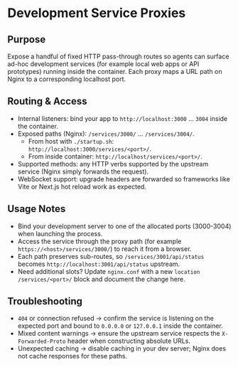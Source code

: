 # Development Service Proxies

## Purpose
Expose a handful of fixed HTTP pass-through routes so agents can surface ad-hoc development services (for example local web apps or API prototypes) running inside the container. Each proxy maps a URL path on Nginx to a corresponding localhost port.

## Routing & Access
- Internal listeners: bind your app to `http://localhost:3000` … `3004` inside the container.
- Exposed paths (Nginx): `/services/3000/` … `/services/3004/`.
  - From host with `./startup.sh`: `http://localhost:3000/services/<port>/`.
  - From inside container: `http://localhost/services/<port>/`.
- Supported methods: any HTTP verbs supported by the upstream service (Nginx simply forwards the request).
- WebSocket support: upgrade headers are forwarded so frameworks like Vite or Next.js hot reload work as expected.

## Usage Notes
- Bind your development server to one of the allocated ports (3000-3004) when launching the process.
- Access the service through the proxy path (for example `https://<host>/services/3000/`) to reach it from a browser.
- Each path preserves sub-routes, so `/services/3001/api/status` becomes `http://localhost:3001/api/status` upstream.
- Need additional slots? Update `nginx.conf` with a new `location /services/<port>/` block and document the change here.

## Troubleshooting
- `404` or connection refused → confirm the service is listening on the expected port and bound to `0.0.0.0` or `127.0.0.1` inside the container.
- Mixed content warnings → ensure the upstream service respects the `X-Forwarded-Proto` header when constructing absolute URLs.
- Unexpected caching → disable caching in your dev server; Nginx does not cache responses for these paths.
